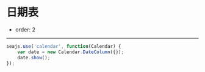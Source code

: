 # 日期表

- order: 2

-----

<link rel="stylesheet" href="../src/css/date.css" />

<style type="text/css">
.ui-calendar-date {
position: absolute;
top: 240px;
left: 50%;
margin-left: -100px;
}
</style>


````javascript
seajs.use('calendar', function(Calendar) {
    var date = new Calendar.DateColumn({});
    date.show();
});
````
